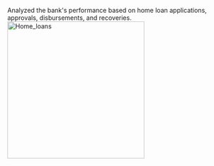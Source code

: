 Analyzed the bank's performance based on home loan applications, approvals, disbursements, and recoveries.
<img width="309" alt="Home_loans" src="https://github.com/user-attachments/assets/c29ea6c7-ea8e-4786-8e76-3a5813a3c6c6">

